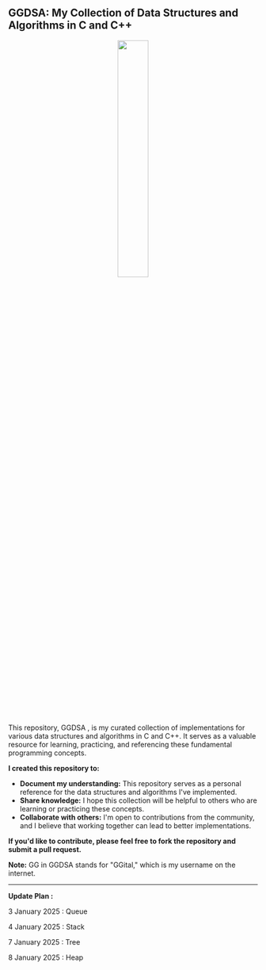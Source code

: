 ## GGDSA: My Collection of Data Structures and Algorithms in C and C++

<p align="center">
  <img src="https://i.giphy.com/media/v1.Y2lkPTc5MGI3NjExZmhra3RhNzNwZXJiODAxbGNsbTB0b2xsa2gycDc0YW1wdmVnYWtydSZlcD12MV9pbnRlcm5hbF9naWZfYnlfaWQmY3Q9Zw/5VKbvrjxpVJCM/giphy.gif" width="35%">
</p>

This repository, GGDSA , is my curated collection of implementations for various data structures and algorithms in C and C++. It serves as a valuable resource for learning, practicing, and referencing these fundamental programming concepts.

**I created this repository to:**

- **Document my understanding:** This repository serves as a personal reference for the data structures and algorithms I've implemented.
- **Share knowledge:** I hope this collection will be helpful to others who are learning or practicing these concepts.
- **Collaborate with others:** I'm open to contributions from the community, and I believe that working together can lead to better implementations.

**If you'd like to contribute, please feel free to fork the repository and submit a pull request.**

**Note:** GG in GGDSA stands for "GGital," which is my username on the internet.

---

**Update Plan :**

3 January 2025 : Queue 

4 January 2025 : Stack

7 January 2025 : Tree

8 January 2025 : Heap

